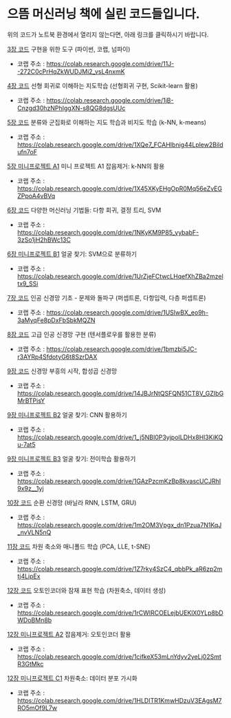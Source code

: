 # 으뜸 머신러닝 책에 실린 코드들입니다.

위의 코드가 노트북 환경에서 열리지 않는다면, 아래 링크를 클릭하시기 바랍니다.

[3장 코드](https://nbviewer.jupyter.org/github/dknife/ML/raw/main/Source/ch03.ipynb) 구현을 위한 도구 (파이썬, 코랩, 넘파이)
* 코랩 주소 : https://colab.research.google.com/drive/11J--272C0cPrHqZkWUDJMi2_vsL4nxmK

[4장 코드](https://nbviewer.jupyter.org/github/dknife/ML/raw/main/Source/ch04.ipynb) 선형 회귀로 이해하는 지도학습 (선형회귀 구현, Scikit-learn 활용)
* 코랩 주소 : https://colab.research.google.com/drive/1jB-Cnzgd30hzNPhIggXN-s8QG8dgsUUc

[5장 코드](https://nbviewer.jupyter.org/github/dknife/ML/raw/main/Source/ch05.ipynb) 분류와 군집화로 이해하는 지도 학습과 비지도 학습 (k-NN, k-means)
* 코랩 주소 : https://colab.research.google.com/drive/1XQe7_FCAHIbnig44Lplew2Bildufn7oF

[5장 미니프로젝트 A1](https://nbviewer.jupyter.org/github/dknife/ML/raw/main/Source/MP05_A1.ipynb) 미니 프로젝트 A1 잡음제거: k-NN의 활용
* 코랩 주소 : https://colab.research.google.com/drive/1X45XKyEHgOpR0Mq56eZvEGZPpoA4vBVq

[6장 코드](https://nbviewer.jupyter.org/github/dknife/ML/raw/main/Source/ch06.ipynb) 다양한 머신러닝 기법들: 다항 회귀, 결정 트리, SVM 
* 코랩 주소 : https://colab.research.google.com/drive/1NKyKM9P85_yybabF-3zSo1jH2hBWc13C

[6장 미니프로젝트 B1](https://nbviewer.jupyter.org/github/dknife/ML/raw/main/Source/MP06_B1.ipynb) 얼굴 찾기: SVM으로 분류하기
* 코랩 주소 : https://colab.research.google.com/drive/1UrZjeFCtwcLHqefXhZBa2mzeltx9_SSi

[7장 코드](https://nbviewer.jupyter.org/github/dknife/ML/raw/main/Source/ch07.ipynb) 인공 신경망 기초 - 문제와 돌파구 (퍼셉트론, 다항입력, 다층 퍼셉트론)
* 코랩 주소 : https://colab.research.google.com/drive/1USIwBX_eo9h-3aMyqFe8pDxFbSbkMQZN

[8장 코드](https://nbviewer.jupyter.org/github/dknife/ML/raw/main/Source/ch08.ipynb) 고급 인공 신경망 구현 (텐서플로우를 활용한 분류)
* 코랩 주소 : https://colab.research.google.com/drive/1bmzbi5JC-r3AYRp4SfdotyG6t8SzrDAX

[9장 코드](https://nbviewer.jupyter.org/github/dknife/ML/raw/main/Source/ch09.ipynb) 신경망 부흥의 시작, 합성곱 신경망 
* 코랩 주소 : https://colab.research.google.com/drive/14JBJrNtQSFQN51CT8V_GZIbGMrBTPisY

[9장 미니프로젝트 B2](https://nbviewer.jupyter.org/github/dknife/ML/raw/main/Source/MP09_B2.ipynb) 얼굴 찾기: CNN 활용하기
* 코랩 주소 : https://colab.research.google.com/drive/1_j5NBI0P3yjpoILDHx8Hl3KiKQu-7at5

[9장 미니프로젝트 B3](https://nbviewer.jupyter.org/github/dknife/ML/raw/main/Source/MP09_B3.ipynb) 얼굴 찾기: 전이학습 활용하기
* 코랩 주소 : https://colab.research.google.com/drive/1GAzPzcmKzBp8kvascUCJRhI9x9z__1yj

[10장 코드](https://nbviewer.jupyter.org/github/dknife/ML/raw/main/Source/ch10.ipynb) 순환 신경망 (바닐라 RNN, LSTM, GRU)
* 코랩 주소 : https://colab.research.google.com/drive/1m2OM3Vpgx_dn1Pzua7N1KqJ_nvVLN5nQ

[11장 코드](https://nbviewer.jupyter.org/github/dknife/ML/raw/main/Source/ch11.ipynb) 차원 축소와 매니폴드 학습 (PCA, LLE, t-SNE)
* 코랩 주소 : https://colab.research.google.com/drive/1Z7rky4SzC4_qbbPk_aR6zp2mtj4LipEx

[12장 코드](https://nbviewer.jupyter.org/github/dknife/ML/raw/main/Source/ch12.ipynb) 오토인코더와 잠재 표현 학습 (차원축소, 데이터 생성)
* 코랩 주소 : https://colab.research.google.com/drive/1rCWIRCOELejbUEKlX0YLp8bDWDoBMn8b

[12장 미니프로젝트 A2](https://nbviewer.jupyter.org/github/dknife/ML/raw/main/Source/MP12_A2.ipynb) 잡음제거: 오토인코더 활용
* 코랩 주소 : https://colab.research.google.com/drive/1cifkeX53mLnYdyv2yeLj02SmtR3GtMkc

[12장 미니프로젝트 C1](https://nbviewer.jupyter.org/github/dknife/ML/raw/main/Source/MP12_C1.ipynb) 차원축소: 데이터 분포 가시화
* 코랩 주소 : https://colab.research.google.com/drive/1HLDITR1KmwHDzuV3EAgsM7RO5mOf9L7w
